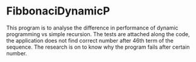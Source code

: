# FibbonaciDynamicP
This program is to analyse the difference in performance of dynamic programming vs simple recursion.
The tests are attached along the code, the application does not find correct number after 46th term of the sequence. The research is on to know why the program fails after certain number.
